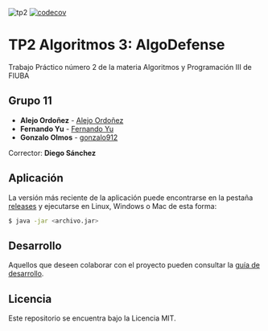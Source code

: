 ![tp2](https://github.com/alejoordonez02/AlgoDefense/actions/workflows/build.yml/badge.svg) [![codecov](https://codecov.io/gh/alejoordonez02/AlgoDefense/branch/main/graph/badge.svg)](https://codecov.io/gh/alejoordonez02/AlgoDefense)

# TP2 Algoritmos 3: AlgoDefense

Trabajo Práctico número 2 de la materia Algoritmos y Programación III de FIUBA

## Grupo 11

* **Alejo Ordoñez** - [Alejo Ordoñez](https://github.com/alejoordonez02)
* **Fernando Yu** - [Fernando Yu](https://github.com/FernandoYu)
* **Gonzalo Olmos** - [gonzalo912](https://github.com/gonzalo912)


Corrector: **Diego Sánchez**

## Aplicación

La versión más reciente de la aplicación puede encontrarse en la pestaña [releases](https://github.com/fiuba/algo3_proyecto_base_tp2/releases/latest) y ejecutarse en Linux, Windows o Mac de esta forma:

```bash
$ java -jar <archivo.jar>
```

## Desarrollo

Aquellos que deseen colaborar con el proyecto pueden consultar la [guía de desarrollo](./docs/Desarrollo.md).

## Licencia

Este repositorio se encuentra bajo la Licencia MIT.
